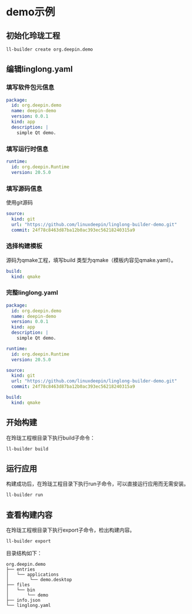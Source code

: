 <!--
SPDX-FileCopyrightText: 2023 UnionTech Software Technology Co., Ltd.

SPDX-License-Identifier: LGPL-3.0-or-later
-->

# demo示例

## 初始化玲珑工程

```bash
ll-builder create org.deepin.demo
```

## 编辑linglong.yaml

### 填写软件包元信息

```yaml
package:
  id: org.deepin.demo
  name: deepin-demo
  version: 0.0.1
  kind: app
  description: |
    simple Qt demo.
```

### 填写运行时信息

```yaml
runtime:
  id: org.deepin.Runtime
  version: 20.5.0
```

### 填写源码信息

使用git源码

```yaml
source:
  kind: git
  url: "https://github.com/linuxdeepin/linglong-builder-demo.git"
  commit: 24f78c8463d87ba12b0ac393ec56218240315a9
```

### 选择构建模板

源码为qmake工程，填写build 类型为qmake（模板内容见qmake.yaml）。

```yaml
build:
  kind: qmake
```

### 完整linglong.yaml

```yaml
package:
  id: org.deepin.demo
  name: deepin-demo
  version: 0.0.1
  kind: app
  description: |
    simple Qt demo.

runtime:
  id: org.deepin.Runtime
  version: 20.5.0

source:
  kind: git
  url: "https://github.com/linuxdeepin/linglong-builder-demo.git"
  commit: 24f78c8463d87ba12b0ac393ec56218240315a9

build:
  kind: qmake
```

## 开始构建

在玲珑工程根目录下执行build子命令：

```bash
ll-builder build
```

## 运行应用

构建成功后，在玲珑工程目录下执行run子命令，可以直接运行应用而无需安装。

```bash
ll-builder run
```

## 查看构建内容

在玲珑工程根目录下执行export子命令，检出构建内容。

```bash
ll-builder export
```

目录结构如下：

```text
org.deepin.demo
├── entries
│   └── applications
│        └── demo.desktop
├── files
│   └── bin
│       └── demo
├── info.json
└── linglong.yaml
```
